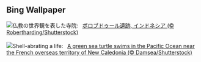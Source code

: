 ## Bing Wallpaper
![](https://www.bing.com/th?id=OHR.BorobudurBells_JA-JP5888220367_UHD.jpg&w=1000)仏教の世界観を表した寺院:&nbsp;&ensp;[ボロブドゥール遺跡, インドネシア (© Robertharding/Shutterstock)](https://www.bing.com/th?id=OHR.BorobudurBells_JA-JP5888220367_UHD.jpg)
<br><br/>
![](https://www.bing.com/th?id=OHR.CoralTurtle_EN-GB3087704851_UHD.jpg&w=1000)Shell-abrating a life:&nbsp;&ensp;[A green sea turtle swims in the Pacific Ocean near the French overseas territory of New Caledonia (© Damsea/Shutterstock)](https://www.bing.com/th?id=OHR.CoralTurtle_EN-GB3087704851_UHD.jpg)
<br><br/>
